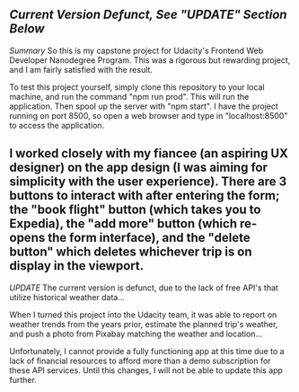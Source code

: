 *Current Version Defunct, See "UPDATE" Section Below*
--------------

*Summary*
So this is my capstone project for Udacity's Frontend Web Developer Nanodegree Program. This was a rigorous but rewarding project, and I am fairly satisfied with the result.

To test this project yourself, simply clone this repository to your local machine, and run the command "npm run prod". This will run the application. Then spool up the server with "npm start". I have the project running on port 8500, so open a web browser and type in "localhost:8500" to access the application.

I worked closely with my fiancee (an aspiring UX designer) on the app design (I was aiming for simplicity with the user experience). There are 3 buttons to interact with after entering the form; the "book flight" button (which takes you to Expedia), the "add more" button (which re-opens the form interface), and the "delete button" which deletes whichever trip is on display in the viewport.
---------------

*UPDATE*
The current version is defunct, due to the lack of free API's that utilize historical weather data...

When I turned this project into the Udacity team, it was able to report on weather trends from the years prior, estimate the planned trip's weather, and push a photo from Pixabay matching the weather and location...

Unfortunately, I cannot provide a fully functioning app at this time due to a lack of financial resources to afford more than a demo subscription for these API services. Until this changes, I will not be able to update this app further.